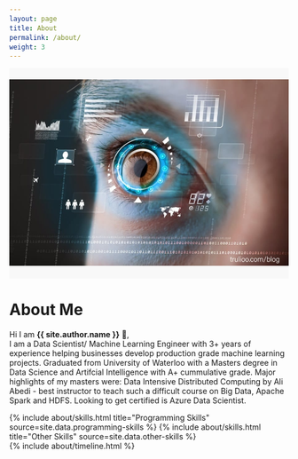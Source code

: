 ```yaml
---
layout: page
title: About
permalink: /about/
weight: 3
---
```

<div style="width: 100%; height: auto; background-color: #f8f8f8; text-align: center; padding: 20px 0;">
  <img src="/assets/images/biometric.jpg" alt="Banner Image" style="max-width: 100%; height: auto;">
</div>

# **About Me**

Hi I am **{{ site.author.name }}** :wave:,<br>
I am a Data Scientist/ Machine Learning Engineer with 3+ years of experience helping businesses develop production grade machine learning projects. Graduated from University of Waterloo with a Masters degree in Data Science and Artifcial Intelligence with A+ cummulative grade. Major highlights of my masters were: Data Intensive Distributed Computing by Ali Abedi - best instructor to teach such a difficult course on Big Data, Apache Spark and HDFS. Looking to get certified is Azure Data Scientist.

<div class="row">
{% include about/skills.html title="Programming Skills" source=site.data.programming-skills %}
{% include about/skills.html title="Other Skills" source=site.data.other-skills %}
</div>

<div class="row">
{% include about/timeline.html %}
</div>